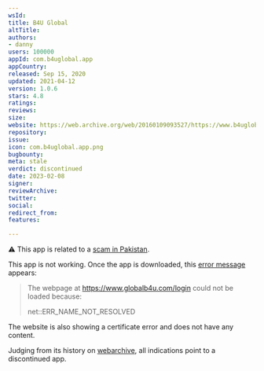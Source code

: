```yaml
---
wsId: 
title: B4U Global
altTitle: 
authors:
- danny 
users: 100000
appId: com.b4uglobal.app
appCountry: 
released: Sep 15, 2020
updated: 2021-04-12
version: 1.0.6
stars: 4.8
ratings: 
reviews: 
size: 
website: https://web.archive.org/web/20160109093527/https://www.b4uglobal.com/
repository: 
issue: 
icon: com.b4uglobal.app.png
bugbounty: 
meta: stale
verdict: discontinued
date: 2023-02-08
signer: 
reviewArchive: 
twitter: 
social: 
redirect_from: 
features: 

---
```


⚠️ This app is related to a [scam in Pakistan](https://www.samaaenglish.tv/news/2428879). 

This app is not working. Once the app is downloaded, this [error message](https://twitter.com/BitcoinWalletz/status/1623145592435412993) appears:

> The webpage at https://www.globalb4u.com/login could not be loaded because: 
>
> net::ERR_NAME_NOT_RESOLVED

The website is also showing a certificate error and does not have any content. 

Judging from its history on [webarchive](https://web.archive.org/web/20160109093527/https://www.b4uglobal.com/), all indications point to a discontinued app.
